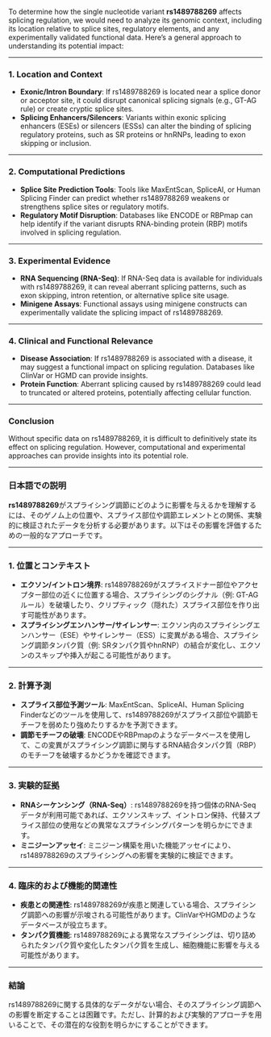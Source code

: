 To determine how the single nucleotide variant **rs1489788269** affects splicing regulation, we would need to analyze its genomic context, including its location relative to splice sites, regulatory elements, and any experimentally validated functional data. Here’s a general approach to understanding its potential impact:

---

### **1. Location and Context**
- **Exonic/Intron Boundary**: If rs1489788269 is located near a splice donor or acceptor site, it could disrupt canonical splicing signals (e.g., GT-AG rule) or create cryptic splice sites.
- **Splicing Enhancers/Silencers**: Variants within exonic splicing enhancers (ESEs) or silencers (ESSs) can alter the binding of splicing regulatory proteins, such as SR proteins or hnRNPs, leading to exon skipping or inclusion.

---

### **2. Computational Predictions**
- **Splice Site Prediction Tools**: Tools like MaxEntScan, SpliceAI, or Human Splicing Finder can predict whether rs1489788269 weakens or strengthens splice sites or regulatory motifs.
- **Regulatory Motif Disruption**: Databases like ENCODE or RBPmap can help identify if the variant disrupts RNA-binding protein (RBP) motifs involved in splicing regulation.

---

### **3. Experimental Evidence**
- **RNA Sequencing (RNA-Seq)**: If RNA-Seq data is available for individuals with rs1489788269, it can reveal aberrant splicing patterns, such as exon skipping, intron retention, or alternative splice site usage.
- **Minigene Assays**: Functional assays using minigene constructs can experimentally validate the splicing impact of rs1489788269.

---

### **4. Clinical and Functional Relevance**
- **Disease Association**: If rs1489788269 is associated with a disease, it may suggest a functional impact on splicing regulation. Databases like ClinVar or HGMD can provide insights.
- **Protein Function**: Aberrant splicing caused by rs1489788269 could lead to truncated or altered proteins, potentially affecting cellular function.

---

### **Conclusion**
Without specific data on rs1489788269, it is difficult to definitively state its effect on splicing regulation. However, computational and experimental approaches can provide insights into its potential role.

---

### **日本語での説明**

**rs1489788269**がスプライシング調節にどのように影響を与えるかを理解するには、そのゲノム上の位置や、スプライス部位や調節エレメントとの関係、実験的に検証されたデータを分析する必要があります。以下はその影響を評価するための一般的なアプローチです。

---

### **1. 位置とコンテキスト**
- **エクソン/イントロン境界**: rs1489788269がスプライスドナー部位やアクセプター部位の近くに位置する場合、スプライシングのシグナル（例: GT-AGルール）を破壊したり、クリプティック（隠れた）スプライス部位を作り出す可能性があります。
- **スプライシングエンハンサー/サイレンサー**: エクソン内のスプライシングエンハンサー（ESE）やサイレンサー（ESS）に変異がある場合、スプライシング調節タンパク質（例: SRタンパク質やhnRNP）の結合が変化し、エクソンのスキップや挿入が起こる可能性があります。

---

### **2. 計算予測**
- **スプライス部位予測ツール**: MaxEntScan、SpliceAI、Human Splicing Finderなどのツールを使用して、rs1489788269がスプライス部位や調節モチーフを弱めたり強めたりするかを予測できます。
- **調節モチーフの破壊**: ENCODEやRBPmapのようなデータベースを使用して、この変異がスプライシング調節に関与するRNA結合タンパク質（RBP）のモチーフを破壊するかどうかを確認できます。

---

### **3. 実験的証拠**
- **RNAシーケンシング（RNA-Seq）**: rs1489788269を持つ個体のRNA-Seqデータが利用可能であれば、エクソンスキップ、イントロン保持、代替スプライス部位の使用などの異常なスプライシングパターンを明らかにできます。
- **ミニジーンアッセイ**: ミニジーン構築を用いた機能アッセイにより、rs1489788269のスプライシングへの影響を実験的に検証できます。

---

### **4. 臨床的および機能的関連性**
- **疾患との関連性**: rs1489788269が疾患と関連している場合、スプライシング調節への影響が示唆される可能性があります。ClinVarやHGMDのようなデータベースが役立ちます。
- **タンパク質機能**: rs1489788269による異常なスプライシングは、切り詰められたタンパク質や変化したタンパク質を生成し、細胞機能に影響を与える可能性があります。

---

### **結論**
rs1489788269に関する具体的なデータがない場合、そのスプライシング調節への影響を断定することは困難です。ただし、計算的および実験的アプローチを用いることで、その潜在的な役割を明らかにすることができます。